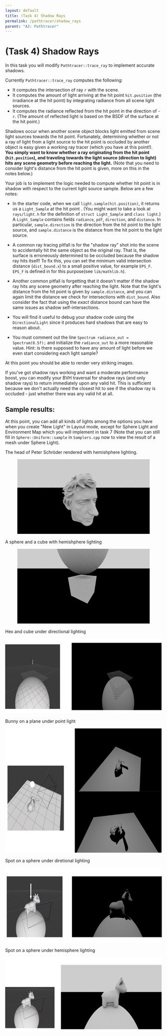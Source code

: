 ```yaml
---
layout: default
title: (Task 4) Shadow Rays
permalink: /pathtracer/shadow_rays
parent: "A3: Pathtracer"
---
```


# (Task 4) Shadow Rays

In this task you will modify `Pathtracer::trace_ray` to implement accurate shadows.

Currently `Pathtracer::trace_ray` computes the following:

* It computes the intersection of ray `r` with the scene.
* It computes the amount of light arriving at the hit point `hit.position` (the irradiance at the hit point) by integrating radiance from all scene light sources.
* It computes the radiance reflected from the hit point in the direction of -`r`. (The amount of reflected light is based on the BSDF of the surface at the hit point.)

Shadows occur when another scene object blocks light emitted from scene light sources towards the hit point. Fortunately, determining whether or not a ray of light from a light source to the hit point is occluded by another object is easy given a working ray tracer (which you have at this point!). **You simply want to know whether a ray originating from the hit point (`hit.position`), and traveling towards the light source (direction to light) hits any scene geometry before reaching the light.** (Note that you need to consider light's distance from the hit point is given, more on this in the notes below.)

Your job is to implement the logic needed to compute whether hit point is in shadow with respect to the current light source sample. Below are a few notes:

* In the starter code, when we call `light.sample(hit.position)`, it returns us a `Light_Sample` at the hit point . (You might want to take a look at `rays/light.h` for the definition of `struct Light_Sample` and `class light`.) A `Light_Sample` contains fields `radiance`, `pdf`, `direction`, and `distance`. In particular, `sample.direction` is the direction from the hit point to the light source, and `sample.distance` is the distance from the hit point to the light source.

* A common ray tracing pitfall is for the "shadow ray" shot into the scene to accidentally hit the same object as the original ray. That is, the surface is erroneously determined to be occluded because the shadow ray hits itself! To fix this, you can set the minimum valid intersection distance (`dist_bound.x`) to a small positive value, for example `EPS_F`. `EPS_F` is defined in for this purpose(see `lib/mathlib.h`).

* Another common pitfall is forgetting that it doesn't matter if the shadow ray hits any scene geometry after reaching the light. Note that the light's distance from the hit point is given by `sample.distance`, and you can again limit the distance we check for intersections with `dist_bound`. Also consider the fact that using the _exact_ distance bound can have the same issues as shadow self-intersections.

* You will find it useful to debug your shadow code using the `DirectionalLight` since it produces hard shadows that are easy to reason about.

* You must comment out the line `Spectrum radiance_out = Spectrum(0.5f);` and initialize the `radiance_out` to a more reasonable value. Hint: is there supposed to have any amount of light before we even start considering each light sample?

At this point you should be able to render very striking images.

If you've got shadow rays working and want a moderate performance boost, you can modify your BVH traversal for shadow rays (and only shadow rays) to return immediately upon any valid hit. This is sufficient because we don't actually need the closest hit to see if the shadow ray is occluded - just whether there was any valid hit at all.

## Sample results:

At this point, you can add all kinds of lights among the options you have when you create "New Light" in Layout mode, except for Sphere Light and Environment Map which you will implement in task 7 (Note that you can still fill in `Sphere::Uniform::sample` in `Samplers.cpp` now to view the result of a mesh under Sphere Light).

The head of Peter Schröder rendered with hemishphere lighting.

<center><img src="new_results/shadow_peter.png" style="height:240px"></center>

A sphere and a cube with hemishphere lighting

<center><img src="new_results/cube_sphere_hemisphere.png" style="height:240px"></center>

Hex and cube under directional lighting

<center><img src="new_results/ref1.png" style="height:240px"></center>

Bunny on a plane under point light

<center><img src="new_results/ref2.png" style="height:400px"></center>

Spot on a sphere under diretional lighting

<center><img src="new_results/ref3.png" style="height:240px"></center>


Spot on a sphere under hemisphere lighting

<center><img src="new_results/ref4.png" style="height:240px"></center>



